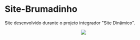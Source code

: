 # Site-Brumadinho
Site desenvolvido durante o projeto integrador "Site Dinâmico".

<p align="center">
<img src="captura.png">
</p>
